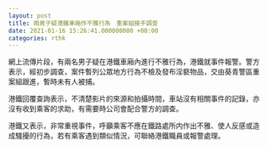 ```yaml
---
layout: post
title: 兩男子疑港鐵車廂作不雅行為　重案組接手調查
date: 2021-01-16 15:26:41.000000000 +08:00
categories: rthk
---
```


網上流傳片段，有兩名男子疑在港鐵車廂內進行不雅行為，港鐵就事件報警。警方表示，經初步調查，案件暫列公眾地方行為不檢及發布淫褻物品，交由葵青警區重案組跟進，暫時未有人被捕。

港鐵回覆查詢表示，不清楚影片的來源和拍攝時間，車站沒有相關事件的記錄，亦沒有收到乘客的求助，有需要時公司會配合警方的調查。

港鐵又表示，非常重視事件，呼籲乘客不應在鐵路處所内作出不雅、使人反感或造成騷擾的行為，若有乘客遇到類似情況，可聯絡港鐵職員或報警處理。
